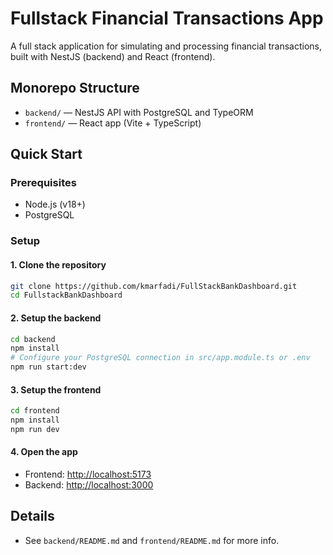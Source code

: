 # Fullstack Financial Transactions App

A full stack application for simulating and processing financial transactions, built with NestJS (backend) and React (frontend).

## Monorepo Structure

- `backend/` — NestJS API with PostgreSQL and TypeORM
- `frontend/` — React app (Vite + TypeScript)

## Quick Start

### Prerequisites

- Node.js (v18+)
- PostgreSQL

### Setup

#### 1. Clone the repository

```bash
git clone https://github.com/kmarfadi/FullStackBankDashboard.git
cd FullstackBankDashboard
```

#### 2. Setup the backend

```bash
cd backend
npm install
# Configure your PostgreSQL connection in src/app.module.ts or .env
npm run start:dev
```
#### 3. Setup the frontend

```bash
cd frontend
npm install
npm run dev
```

#### 4. Open the app

- Frontend: [http://localhost:5173](http://localhost:5173)
- Backend: [http://localhost:3000](http://localhost:3000)

## Details

- See `backend/README.md` and `frontend/README.md` for more info.